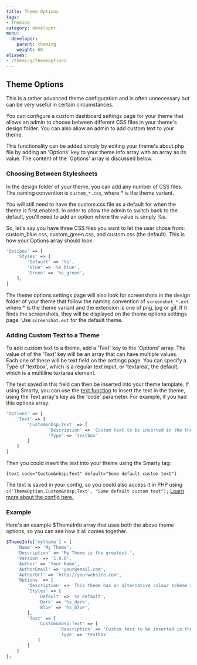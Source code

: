 ```yaml
---
title: Theme Options
tags:
- Theming
category: developer
menu:
  developer:
    parent: theming
    weight: 60
aliases:
- /theming/themeoptions
---
```

## Theme Options

This is a rather advanced theme configuration and is often unnecessary but can be very useful in certain circumstances.

You can configure a custom dashboard settings page for your theme that allows an admin to choose between different CSS files in your theme's design folder. You can also allow an admin to add custom text to your theme.

This functionality can be added simply by editing your theme's about.php file by adding an 'Options' key to your theme info array with an array as its value. The content of the 'Options' array is discussed below.

### Choosing Between Stylesheets

In the design folder of your theme, you can add any number of CSS files. The naming convention is `custom_*.css`, where * is the theme variant.

You will still need to have the custom.css file as a default for when the theme is first enabled. In order to allow the admin to switch back to the default, you'll need to add an option where the value is simply %s.

So, let's say you have three CSS files you want to let the user chose from: custom_blue.css, custom_green.css, and custom.css (the default). This is how your Options array should look:

```php
'Options' => [
    'Styles' => [
        'Default' => '%s',
        'Blue' => '%s_blue',
        'Green' => '%s_green',
    ],
]
```

The theme options settings page will also look for screenshots in the design folder of your theme that follow the naming convention of `screenshot_*.ext` where * is the theme variant and the extension is one of png, jpg or gif. If it finds the screenshots, they will be displayed on the theme options settings page. Use `screenshot.ext` for the default theme.

### Adding Custom Text to a Theme

To add custom text to a theme, add a 'Text' key to the 'Options' array. The value of of the 'Text' key will be an array that can have multiple values. Each one of these will be text field on the settings page. You can specify a Type of 'textbox', which is a regular text input, or 'textarea', the default, which is a multiline textarea element.

The text saved in this field can then be inserted into your theme template. If using Smarty, you can use the [text function](/functions/text.html.md) to insert the text in the theme, using the Text array's key as the 'code' parameter. For example, if you had this options array:

```php
'Options' => [
    'Text' => [
        'Custom&nbsp;Text' => [
                'Description' => 'Custom text to be inserted in the theme.',
                'Type' => 'textbox'
        ]
    ]
]
```
Then you could insert the text into your theme using the Smarty tag:

```
{text code="Custom&nbsp;Text" default="Some default custom text"}
```

The text is saved in your config, so you could also access it in PHP using `c('ThemeOption.Custom&nbsp;Text', "Some default custom text");` [Learn more about the config here.](../developers/configuration/using.html.md)

### Example

Here's an example $ThemeInfo array that uses both the above theme options, so you can see how it all comes together.

```php
$ThemeInfo['mytheme'] = [
    'Name' => 'My Theme',
    'Description' => 'My Theme is the greatest.',
    'Version' => '1.0.0',
    'Author' => 'Your Name',
    'AuthorEmail' => 'your@email.com',
    'AuthorUrl' => 'http://yourwebsite.com',
    'Options' => [
        'Description' => 'This theme has an alternative colour scheme and custom text.',
        'Styles' => [
            'Default' => '%s_default',
            'Dark' => '%s_dark',
            'Blue' => '%s_blue',
        ],
        'Text' => [
            'Custom&nbsp;Text' => [
                    'Description' => 'Custom text to be inserted in the theme.',
                    'Type' => 'textbox'
            ]
        ]
    ]
];
```
